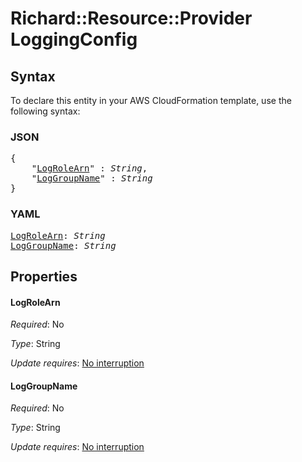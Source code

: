 # Richard::Resource::Provider LoggingConfig

## Syntax

To declare this entity in your AWS CloudFormation template, use the following syntax:

### JSON

<pre>
{
    "<a href="#logrolearn" title="LogRoleArn">LogRoleArn</a>" : <i>String</i>,
    "<a href="#loggroupname" title="LogGroupName">LogGroupName</a>" : <i>String</i>
}
</pre>

### YAML

<pre>
<a href="#logrolearn" title="LogRoleArn">LogRoleArn</a>: <i>String</i>
<a href="#loggroupname" title="LogGroupName">LogGroupName</a>: <i>String</i>
</pre>

## Properties

#### LogRoleArn

_Required_: No

_Type_: String

_Update requires_: [No interruption](https://docs.aws.amazon.com/AWSCloudFormation/latest/UserGuide/using-cfn-updating-stacks-update-behaviors.html#update-no-interrupt)

#### LogGroupName

_Required_: No

_Type_: String

_Update requires_: [No interruption](https://docs.aws.amazon.com/AWSCloudFormation/latest/UserGuide/using-cfn-updating-stacks-update-behaviors.html#update-no-interrupt)

